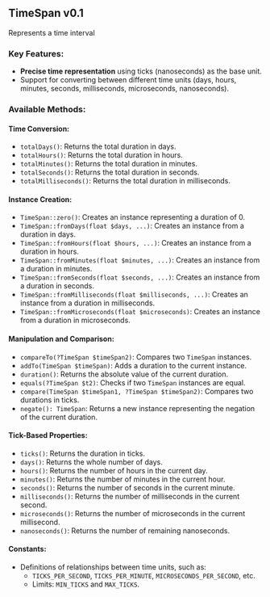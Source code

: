## TimeSpan v0.1

Represents a time interval

### Key Features:
- **Precise time representation** using ticks (nanoseconds) as the base unit.
- Support for converting between different time units (days, hours, minutes, seconds, milliseconds, microseconds, nanoseconds).

### Available Methods:
#### Time Conversion:
- `totalDays()`: Returns the total duration in days.
- `totalHours()`: Returns the total duration in hours.
- `totalMinutes()`: Returns the total duration in minutes.
- `totalSeconds()`: Returns the total duration in seconds.
- `totalMilliseconds()`: Returns the total duration in milliseconds.

#### Instance Creation:
- `TimeSpan::zero()`: Creates an instance representing a duration of 0.
- `TimeSpan::fromDays(float $days, ...)`: Creates an instance from a duration in days.
- `TimeSpan::fromHours(float $hours, ...)`: Creates an instance from a duration in hours.
- `TimeSpan::fromMinutes(float $minutes, ...)`: Creates an instance from a duration in minutes.
- `TimeSpan::fromSeconds(float $seconds, ...)`: Creates an instance from a duration in seconds.
- `TimeSpan::fromMilliseconds(float $milliseconds, ...)`: Creates an instance from a duration in milliseconds.
- `TimeSpan::fromMicroseconds(float $microseconds)`: Creates an instance from a duration in microseconds.

#### Manipulation and Comparison:
- `compareTo(?TimeSpan $timeSpan2)`: Compares two `TimeSpan` instances.
- `addTo(TimeSpan $timeSpan)`: Adds a duration to the current instance.
- `duration()`: Returns the absolute value of the current duration.
- `equals(?TimeSpan $t2)`: Checks if two `TimeSpan` instances are equal.
- `compare(TimeSpan $timeSpan1, ?TimeSpan $timeSpan2)`: Compares two durations in ticks.
- `negate(): TimeSpan`: Returns a new instance representing the negation of the current duration.

#### Tick-Based Properties:
- `ticks()`: Returns the duration in ticks.
- `days()`: Returns the whole number of days.
- `hours()`: Returns the number of hours in the current day.
- `minutes()`: Returns the number of minutes in the current hour.
- `seconds()`: Returns the number of seconds in the current minute.
- `milliseconds()`: Returns the number of milliseconds in the current second.
- `microseconds()`: Returns the number of microseconds in the current millisecond.
- `nanoseconds()`: Returns the number of remaining nanoseconds.

#### Constants:
- Definitions of relationships between time units, such as:
    - `TICKS_PER_SECOND`, `TICKS_PER_MINUTE`, `MICROSECONDS_PER_SECOND`, etc.
    - Limits: `MIN_TICKS` and `MAX_TICKS`.
